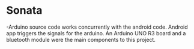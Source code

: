 # Sonata
-Arduino source code works concurrently with the android code. 
Android app triggers the signals for the arduino.
An Arduino UNO R3 board and a bluetooth module were the main components to this project.
